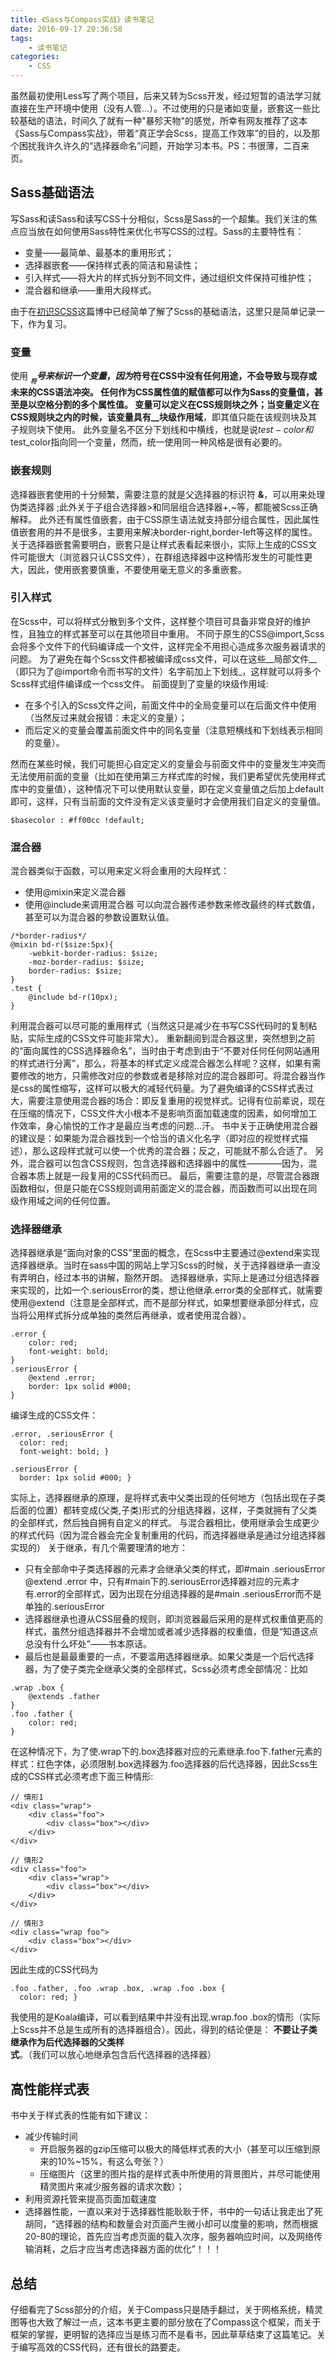```yaml
---
title: 《Sass与Compass实战》读书笔记
date: 2016-09-17 20:36:58
tags:
	- 读书笔记
categories:
	- CSS
---
```

虽然最初使用Less写了两个项目，后来又转为Scss开发，经过短暂的语法学习就直接在生产环境中使用（没有人管...）。不过使用的只是诸如变量，嵌套这一些比较基础的语法，时间久了就有一种"暴殄天物"的感觉，所幸有网友推荐了这本《Sass与Compass实战》，带着“真正学会Scss，提高工作效率”的目的，以及那个困扰我许久许久的“选择器命名”问题，开始学习本书。PS：书很薄，二百来页。
<!--more-->
## Sass基础语法
写Sass和读Sass和读写CSS十分相似，Scss是Sass的一个超集。我们关注的焦点应当放在如何使用Sass特性来优化书写CSS的过程。Sass的主要特性有：
* 变量——最简单、最基本的重用形式；
* 选择器嵌套——保持样式表的简洁和易读性；
* 引入样式——将大片的样式拆分到不同文件，通过组织文件保持可维护性；
* 混合器和继承——重用大段样式。

由于在[初识SCSS](https://tangxiangmin.github.io/2016/08/05/%E5%88%9D%E8%AF%86SCSS/)这篇博中已经简单了解了Scss的基础语法，这里只是简单记录一下，作为复习。
### 变量
使用 __$__ 符号来标识一个变量，因为$符号在CSS中没有任何用途，不会导致与现存或未来的CSS语法冲突。
任何作为CSS属性值的赋值都可以作为Sass的变量值，甚至是以空格分割的多个属性值。
变量可以定义在CSS规则块之外；当变量定义在CSS规则块之内的时候，该变量具有__块级作用域__，即其值只能在该规则块及其子规则块下使用。
此外变量名不区分下划线和中横线，也就是说$test-color和$test_color指向同一个变量，然而，统一使用同一种风格是很有必要的。

### 嵌套规则
选择器嵌套使用的十分频繁，需要注意的就是父选择器的标识符 __&__，可以用来处理伪类选择器 ;此外关于子组合选择器>和同层组合选择器+,~等，都能被Scss正确解释。
此外还有属性值嵌套，由于CSS原生语法就支持部分组合属性，因此属性值嵌套用的并不是很多，主要用来解决border-right,border-left等这样的属性。
关于选择器嵌套需要明白，嵌套只是让样式表看起来很小，实际上生成的CSS文件可能很大（浏览器只认CSS文件），在群组选择器中这种情形发生的可能性更大，因此，使用嵌套要慎重，不要使用毫无意义的多重嵌套。

### 引入样式
在Scss中，可以将样式分散到多个文件，这样整个项目可具备非常良好的维护性，且独立的样式甚至可以在其他项目中重用。
不同于原生的CSS@import,Scss会将多个文件下的代码编译成一个文件，这样完全不用担心造成多次服务器请求的问题。
为了避免在每个Scss文件都被编译成css文件，可以在这些__局部文件__（即只为了@import命令而书写的文件）名字前加上下划线_，这样就可以将多个Scss样式组件编译成一个css文件。
前面提到了变量的块级作用域:
* 在多个引入的Scss文件之间，前面文件中的全局变量可以在后面文件中使用（当然反过来就会报错：未定义的变量）；
* 而后定义的变量会覆盖前面文件中的同名变量（注意短横线和下划线表示相同的变量）。

然而在某些时候，我们可能担心自定定义的变量会与前面文件中的变量发生冲突而无法使用前面的变量（比如在使用第三方样式库的时候，我们更希望优先使用样式库中的变量值），这种情况下可以使用默认变量，即在定义变量值之后加上default即可，这样，只有当前面的文件没有定义该变量时才会使用我们自定义的变量值。
```
$basecolor : #ff00cc !default;
```

### 混合器
混合器类似于函数，可以用来定义将会重用的大段样式：
* 使用@mixin来定义混合器
* 使用@include来调用混合器
可以向混合器传递参数来修改最终的样式数值，甚至可以为混合器的参数设置默认值。
```
/*border-radius*/
@mixin bd-r($size:5px){
	-webkit-border-radius: $size;
    -moz-border-radius: $size;
    border-radius: $size;
}
.test {
	@include bd-r(10px);
}
```
利用混合器可以尽可能的重用样式（当然这只是减少在书写CSS代码时的复制粘贴，实际生成的CSS文件可能非常大）。
重新翻阅到混合器这里，突然想到之前的“面向属性的CSS选择器命名”，当时由于考虑到由于“不要对任何任何网站通用的样式进行分离”，那么，将基本的样式定义成混合器怎么样呢？这样，如果有需要修改的地方，只需修改对应的参数或者是移除对应的混合器即可。将混合器当作是css的属性缩写，这样可以极大的减轻代码量。为了避免编译的CSS样式表过大，需要注意使用混合器的场合：即反复重用的视觉样式。记得有位前辈说，现在在压缩的情况下，CSS文件大小根本不是影响页面加载速度的因素，如何增加工作效率，身心愉悦的工作才是最应当考虑的问题...汗。
书中关于正确使用混合器的建议是：如果能为混合器找到一个恰当的语义化名字（即对应的视觉样式描述），那么这段样式就可以使一个优秀的混合器；反之，可能就不那么合适了。
另外，混合器可以包含CSS规则，包含选择器和选择器中的属性————因为，混合器本质上就是一段复用的CSS代码而已。
最后，需要注意的是，尽管混合器跟函数相似，但是只能在CSS规则调用前面定义的混合器，而函数而可以出现在同级作用域之间的任何位置。

### 选择器继承
选择器继承是“面向对象的CSS”里面的概念，在Scss中主要通过@extend来实现选择器继承。当时在sass中国的网站上学习Scss的时候，关于选择器继承一直没有弄明白，经过本书的讲解，豁然开朗。
选择器继承，实际上是通过分组选择器来实现的，比如一个.seriousError的类，想让他继承.error类的全部样式，就需要使用@extend（注意是全部样式，而不是部分样式，如果想要继承部分样式，应当将公用样式拆分成单独的类然后再继承，或者使用混合器）。
```
.error {
	color: red;
	font-weight: bold;
}
.seriousError {
	@extend .error;
	border: 1px solid #000;
}
```
编译生成的CSS文件：
```
.error, .seriousError {
  color: red;
  font-weight: bold; }

.seriousError {
  border: 1px solid #000; }
```
实际上，选择器继承的原理，是将样式表中父类出现的任何地方（包括出现在子类后面的位置）都转变成(父类,子类)形式的分组选择器，这样，子类就拥有了父类的全部样式，然后独自拥有自定义的样式。
与混合器相比，使用继承会生成更少的样式代码（因为混合器会完全复制重用的代码，而选择器继承是通过分组选择器实现的）
关于继承，有几个需要理清的地方：
* 只有全部命中子类选择器的元素才会继承父类的样式，即#main .seriousError  @extend .error 中，只有#main下的.seriousError选择器对应的元素才有.error的全部样式，因为出现在分组选择器的是#main .seriousError而不是单独的.seriousError
* 选择器继承也遵从CSS层叠的规则，即浏览器最后采用的是样式权重值更高的样式，虽然分组选择器并不会增加或者减少选择器的权重值，但是“知道这点总没有什么坏处”——书本原话。
* 最后也是最最重要的一点，不要滥用选择器继承。如果父类是一个后代选择器，为了使子类完全继承父类的全部样式，Scss必须考虑全部情况：比如

```
.wrap .box {
	@extends .father
}
.foo .father {
	color: red;
}
```
在这种情况下，为了使.wrap下的.box选择器对应的元素继承.foo下.father元素的样式：红色字体，必须限制.box选择器为.foo选择器的后代选择器，因此Scss生成的CSS样式必须考虑下面三种情形:

```
// 情形1
<div class="wrap">
    <div class="foo">
        <div class="box"></div>
    </div>
</div>

// 情形2
<div class="foo">
    <div class="wrap">
        <div class="box"></div>
    </div>
</div>

// 情形3
<div class="wrap foo">
    <div class="box"></div>
</div>
```
因此生成的CSS代码为
```
.foo .father, .foo .wrap .box, .wrap .foo .box {
  color: red; }
```
我使用的是Koala编译，可以看到结果中并没有出现.wrap.foo .box的情形（实际上Scss并不总是生成所有的选择器组合）。因此，得到的结论便是：
__不要让子类继承作为后代选择器的父类样式__。（我们可以放心地继承包含后代选择器的选择器）

## 高性能样式表
书中关于样式表的性能有如下建议：
* 减少传输时间
	* 开启服务器的gzip压缩可以极大的降低样式表的大小（甚至可以压缩到原来的10%~15%，有这么夸张？）
	* 压缩图片（这里的图片指的是样式表中所使用的背景图片，并尽可能使用精灵图片来减少服务器的请求次数）；
* 利用资源托管来提高页面加载速度
* 选择器性能，一直以来对于选择器性能耿耿于怀，书中的一句话让我走出了死胡同，“选择器的结构和数量会对页面产生微小却可以度量的影响，然而根据20-80的理论，首先应当考虑页面的载入次序，服务器响应时间，以及网络传输消耗，之后才应当考虑选择器方面的优化”！！！

## 总结
仔细看完了Scss部分的介绍，关于Compass只是随手翻过，关于网格系统，精灵图等也大致了解过一点，这本书更主要的部分放在了Compass这个框架，而关于框架的掌握，更明智的选择应当是练习而不是看书，因此草草结束了这篇笔记。关于编写高效的CSS代码，还有很长的路要走。